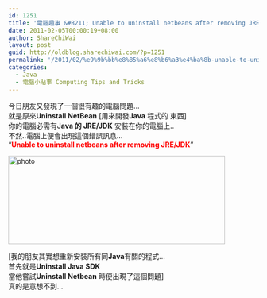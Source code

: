 ```yaml
---
id: 1251
title: '電腦趣事 &#8211; Unable to uninstall netbeans after removing JRE/JDK'
date: 2011-02-05T00:00:19+08:00
author: ShareChiWai
layout: post
guid: http://oldblog.sharechiwai.com/?p=1251
permalink: '/2011/02/%e9%9b%bb%e8%85%a6%e8%b6%a3%e4%ba%8b-unable-to-uninstall-netbeans-after-removing-jrejdk/'
categories:
  - Java
  - 電腦小貼事 Computing Tips and Tricks
---
```

今日朋友又發現了一個很有趣的電腦問題&#8230;  
就是原來**Uninstall NetBean** [用來開發**Java** 程式的 東西]  
你的電腦必需有J**ava 的 JRE/JDK** 安裝在你的電腦上..  
不然..電腦上便會出現這個錯誤訊息&#8230;  
&#8220;**<span style="color: #ff0000;">Unable to uninstall netbeans after removing JRE/JDK</span>**&#8221;

<span style="font-size: 13px; line-height: 19px;"><img src="https://i1.wp.com/farm5.static.flickr.com/4081/5415897682_f95692fa21_z.jpg?resize=436%2C178" alt="photo" width="436" height="178" data-recalc-dims="1" /></span>

[我的朋友其實想重新安裝所有同**Java**有關的程式&#8230;  
首先就是**Uninstall Java SDK**  
當他嘗試**Uninstall Netbean** 時便出現了這個問題]  
真的是意想不到&#8230;